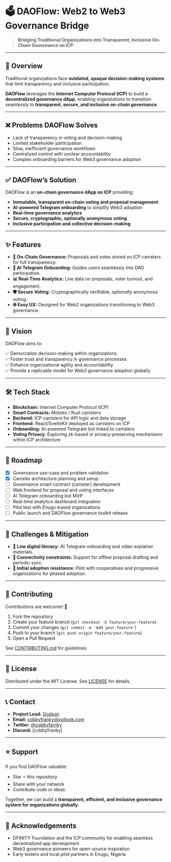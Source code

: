 # 🗳️ DAOFlow: Web2 to Web3 Governance Bridge

> **Bridging Traditional Organizations into Transparent, Inclusive On-Chain Governance on ICP**

---

## 📖 Overview

Traditional organizations face **outdated, opaque decision-making systems** that limit transparency and inclusive participation.

**DAOFlow** leverages the **Internet Computer Protocol (ICP)** to build a **decentralized governance dApp**, enabling organizations to transition seamlessly to **transparent, secure, and inclusive on-chain governance**.

---

## ❌ Problems DAOFlow Solves

- Lack of transparency in voting and decision-making
- Limited stakeholder participation
- Slow, inefficient governance workflows
- Centralized control with unclear accountability
- Complex onboarding barriers for Web3 governance adoption

---

## ✅ DAOFlow’s Solution

DAOFlow is an **on-chain governance dApp on ICP** providing:

- **Immutable, transparent on-chain voting and proposal management**
- **AI-powered Telegram onboarding** to simplify Web3 adoption
- **Real-time governance analytics**
- **Secure, cryptographic, optionally anonymous voting**
- **Inclusive participation and collective decision-making**

---

## ✨ Features

- **🔗 On-Chain Governance:** Proposals and votes stored on ICP canisters for full transparency.
- **🤖 AI Telegram Onboarding:** Guides users seamlessly into DAO participation.
- **📊 Real-Time Analytics:** Live data on proposals, voter turnout, and engagement.
- **🛡️ Secure Voting:** Cryptographically verifiable, optionally anonymous voting.
- **🌐 Easy UX:** Designed for Web2 organizations transitioning to Web3 governance.

---

## 🎯 Vision

DAOFlow aims to:

✅ Democratize decision-making within organizations  
✅ Foster trust and transparency in governance processes  
✅ Enhance organizational agility and accountability  
✅ Provide a replicable model for Web3 governance adoption globally

---

## 🛠 Tech Stack

- **Blockchain:** Internet Computer Protocol (ICP)
- **Smart Contracts:** Motoko / Rust canisters
- **Backend:** ICP canisters for API logic and data storage
- **Frontend:** React/SvelteKit deployed as canisters on ICP
- **Onboarding:** AI-powered Telegram bot linked to canisters
- **Voting Privacy:** Exploring zk-based or privacy-preserving mechanisms within ICP architecture

---

## 🚩 Roadmap

- [x] Governance use-case and problem validation
- [x] Canister architecture planning and setup
- [ ] Governance smart contract (canister) development
- [ ] Web frontend for proposal and voting interfaces
- [ ] AI Telegram onboarding bot MVP
- [ ] Real-time analytics dashboard integration
- [ ] Pilot test with Enugu-based organizations
- [ ] Public launch and DAOFlow governance toolkit release

---

## 🚧 Challenges & Mitigation

- **🚫 Low digital literacy:** AI Telegram onboarding and video explainer materials.
- **🚫 Connectivity constraints:** Support for offline proposal drafting and periodic sync.
- **🚫 Initial adoption resistance:** Pilot with cooperatives and progressive organizations for phased adoption.

---

## 🤝 Contributing

Contributions are welcome! 🚀

1. Fork the repository
2. Create your feature branch (`git checkout -b feature/your-feature`)
3. Commit your changes (`git commit -m 'Add your feature'`)
4. Push to your branch (`git push origin feature/your-feature`)
5. Open a Pull Request

See [CONTRIBUTING.md](CONTRIBUTING.md) for guidelines.

---

## 📜 License

Distributed under the MIT License. See [LICENSE](LICENSE) for details.

---

## 📞 Contact

- **Project Lead:** [Godson](https://github.com/warmarth)
- **Email:** cobbyfranky@outlook.com
- **Twitter:** [@cobbyfarnky](https://twitter.com/@cobbyfarnky)
- **Discord:** [cobbyfranky]

---

## ⭐ Support

If you find DAOFlow valuable:
- Star ⭐ this repository
- Share with your network
- Contribute code or ideas

Together, we can build a **transparent, efficient, and inclusive governance system for organizations globally**.

---

## 🙏 Acknowledgements

- DFINITY Foundation and the ICP community for enabling seamless decentralized app development
- Web3 governance pioneers for open-source inspiration
- Early testers and local pilot partners in Enugu, Nigeria
